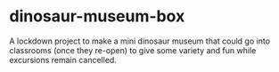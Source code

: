 # dinosaur-museum-box
A lockdown project to make a mini dinosaur museum that could go into classrooms (once they re-open) to give some variety and fun while excursions remain cancelled.

